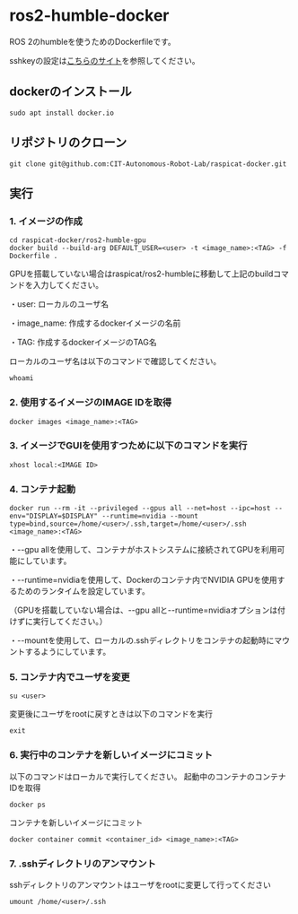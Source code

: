 # ros2-humble-docker
ROS 2のhumbleを使うためのDockerfileです。

sshkeyの設定は[こちらのサイト](https://qiita.com/shizuma/items/2b2f873a0034839e47ce)を参照してください。

## dockerのインストール
```
sudo apt install docker.io
```

## リポジトリのクローン
```
git clone git@github.com:CIT-Autonomous-Robot-Lab/raspicat-docker.git
```

## 実行

### 1. イメージの作成
```
cd raspicat-docker/ros2-humble-gpu 
docker build --build-arg DEFAULT_USER=<user> -t <image_name>:<TAG> -f Dockerfile .
```
GPUを搭載していない場合はraspicat/ros2-humbleに移動して上記のbuildコマンドを入力してください。

・user: ローカルのユーザ名

・image_name: 作成するdockerイメージの名前

・TAG: 作成するdockerイメージのTAG名

ローカルのユーザ名は以下のコマンドで確認してください。
```
whoami
```
### 2. 使用するイメージのIMAGE IDを取得
```
docker images <image_name>:<TAG>
```
### 3. イメージでGUIを使用すつために以下のコマンドを実行
```
xhost local:<IMAGE ID>
```
### 4. コンテナ起動
```
docker run --rm -it --privileged --gpus all --net=host --ipc=host --env="DISPLAY=$DISPLAY" --runtime=nvidia --mount type=bind,source=/home/<user>/.ssh,target=/home/<user>/.ssh <image_name>:<TAG>
```
・--gpu allを使用して、コンテナがホストシステムに接続されてGPUを利用可能にしています。

・--runtime=nvidiaを使用して、Dockerのコンテナ内でNVIDIA GPUを使用するためのランタイムを設定しています。

（GPUを搭載していない場合は、--gpu allと--runtime=nvidiaオプションは付けずに実行してください。）

・--mountを使用して、ローカルの.sshディレクトリをコンテナの起動時にマウントするようにしています。
### 5. コンテナ内でユーザを変更
```
su <user>
```
変更後にユーザをrootに戻すときは以下のコマンドを実行
```
exit
```

### 6. 実行中のコンテナを新しいイメージにコミット
以下のコマンドはローカルで実行してください。
起動中のコンテナのコンテナIDを取得
```
docker ps
```
コンテナを新しいイメージにコミット
```
docker container commit <container_id> <image_name>:<TAG> 
```
### 7. .sshディレクトリのアンマウント
sshディレクトリのアンマウントはユーザをrootに変更して行ってください
```
umount /home/<user>/.ssh 
```